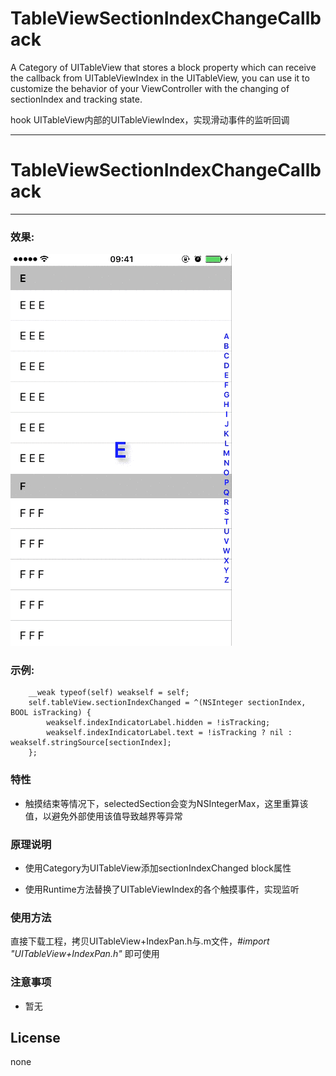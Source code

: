 
# TableViewSectionIndexChangeCallback
A Category of UITableView that stores a block property which can receive the callback from UITableViewIndex in the UITableView, you can use it to customize the behavior of your ViewController with the changing of sectionIndex and tracking state. 

hook UITableView内部的UITableViewIndex，实现滑动事件的监听回调

---
# TableViewSectionIndexChangeCallback
-------------

### 效果:
![image](https://github.com/xiaosao6/TableViewSectionIndexChangeCallback/blob/master/indexSliding.gif)

### 示例:  
```oc
    __weak typeof(self) weakself = self;
    self.tableView.sectionIndexChanged = ^(NSInteger sectionIndex, BOOL isTracking) {
        weakself.indexIndicatorLabel.hidden = !isTracking;
        weakself.indexIndicatorLabel.text = !isTracking ? nil : weakself.stringSource[sectionIndex];
    };
```

### 特性

- 触摸结束等情况下，selectedSection会变为NSIntegerMax，这里重算该值，以避免外部使用该值导致越界等异常

### 原理说明

- 使用Category为UITableView添加sectionIndexChanged block属性

- 使用Runtime方法替换了UITableViewIndex的各个触摸事件，实现监听

### 使用方法
直接下载工程，拷贝UITableView+IndexPan.h与.m文件，*#import "UITableView+IndexPan.h"* 即可使用

### 注意事项
- 暂无

## License
none
